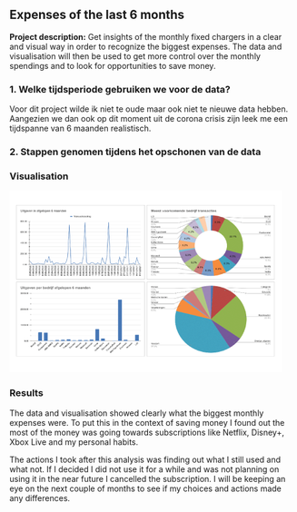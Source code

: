 ## Expenses of the last 6 months

**Project description:** Get insights of the monthly fixed chargers in a clear and visual way in order to recognize the biggest expenses. The data and visualisation will then be used to get more control over the monthly spendings and to look for opportunities to save money.

### 1. Welke tijdsperiode gebruiken we voor de data?

Voor dit project wilde ik niet te oude maar ook niet te nieuwe data hebben. Aangezien we dan ook op dit moment uit de corona crisis zijn leek me een tijdspanne van 6 maanden realistisch. 

### 2. Stappen genomen tijdens het opschonen van de data

### Visualisation

<img src="images/personal_project_uitgaven_afgelopen_6_maanden.png?raw=true"/>

### Results

The data and visualisation showed clearly what the biggest monthly expenses were. To put this in the context of saving money I found out the most of the money was going towards subscriptions like Netflix, Disney+, Xbox Live and my personal habits.

The actions I took after this analysis was finding out what I still used and what not. If I decided I did not use it for a while and was not planning on using it in the near future I cancelled the subscription. I will be keeping an eye on the next couple of months to see if my choices and actions made any differences.
